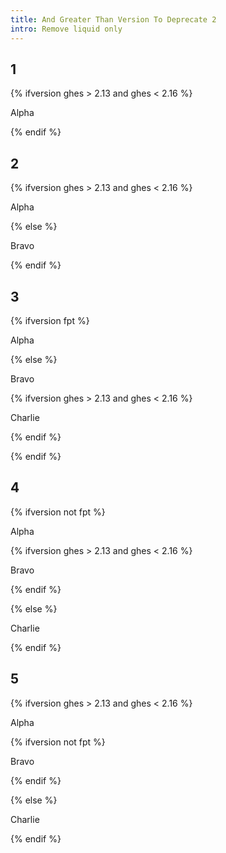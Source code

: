 ```yaml
---
title: And Greater Than Version To Deprecate 2
intro: Remove liquid only
---
```


## 1

<div class="example1">

{% ifversion ghes > 2.13 and ghes < 2.16 %}

Alpha

{% endif %}

</div>

## 2

<div class="example2">

{% ifversion ghes > 2.13 and ghes < 2.16 %}

Alpha

{% else %}

Bravo

{% endif %}

</div>

## 3

<div class="example3">

{% ifversion fpt %}

Alpha

{% else %}

Bravo

{% ifversion ghes > 2.13 and ghes < 2.16 %}

Charlie

{% endif %}

{% endif %}

</div>

## 4

<div class="example4">

{% ifversion not fpt %}

Alpha

{% ifversion ghes > 2.13 and ghes < 2.16 %}

Bravo

{% endif %}

{% else %}

Charlie

{% endif %}

</div>

## 5

<div class="example5">

{% ifversion ghes > 2.13 and ghes < 2.16 %}

Alpha

{% ifversion not fpt %}

Bravo

{% endif %}

{% else %}

Charlie

{% endif %}

</div>
